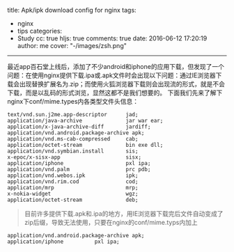 title: Apk/ipk download config for nginx 
tags:
  - nginx
  - tips
categories:
  - Study
cc: true
hljs: true
comments: true
date: 2016-06-12 17:20:19
author: me
cover: "-/images/zsh.png"
---
最近app百石堂上线后，添加了不少android和iphone的应用下载，但发现了一个问题：在使用nginx提供下载.ipa或.apk文件时会出现以下问题：通过IE浏览器下载会出现替换扩展名为.zip；而使用火狐浏览器下载则会出现流的形式，就是不会下载，而是以乱码的形式浏览，显然这都不是我们想要的。
下面我们先来了解下 nginx下conf/mime.types内各类型文件头信息：

```
text/vnd.sun.j2me.app-descriptor      jad;   
application/java-archive              jar war ear;   
application/x-java-archive-diff       jardiff;   
application/vnd.android.package-archive apk;   
application/vnd.ms-cab-compressed     cab;   
application/octet-stream              bin exe dll;   
application/vnd.symbian.install       sis;   
x-epoc/x-sisx-app                     sisx;   
application/iphone                    pxl ipa;   
application/vnd.palm                  prc pdb;   
application/vnd.webos.ipk             ipk;   
application/vnd.rim.cod               cod;   
application/mrp                       mrp;   
x-nokia-widget                        wgz;   
application/octet-stream              deb;
```
>目前许多提供下载.apk和.ipa的地方，用IE浏览器下载完后文件自动变成了zip后缀，导致无法使用，只要在nginx的conf/mime.typs内加上

```
application/vnd.android.package-archive apk;   
application/iphone          pxl ipa;
```
